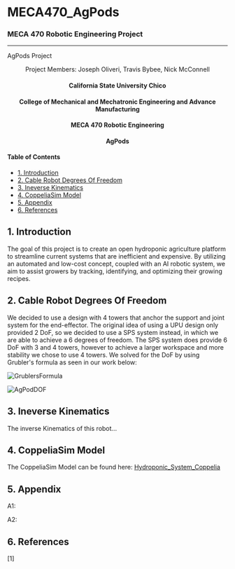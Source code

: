 # MECA470_AgPods
### MECA 470 Robotic Engineering Project
----------------------------------------------------------------------------------

AgPods Project
<p align = "center">
  Project Members:
  Joseph Oliveri,
  Travis Bybee,
  Nick McConnell
  </p>
  
  <center>
   <h4> California State University Chico</h4>
   <h4> College of Mechanical and Mechatronic Engineering and Advance Manufacturing</h4> 
   <h4> MECA 470 Robotic Engineering</h4> 
   <h4> AgPods</h4> 
</center>

#### Table of Contents
- [1. Introduction](#1-Introduction)
- [2. Cable Robot Degrees Of Freedom](#2-Cable-Robot-Degrees-Of-Freedom)
- [3. Ineverse Kinematics](#3-Ineverse-Kinematics) 
- [4. CoppeliaSim Model](#4-CoppeliaSim-Model)
- [5. Appendix](#5-Appendix)
- [6. References](#6-References)

## 1. Introduction 
The goal of this project is to create an open hydroponic agriculture platform to streamline current systems that are inefficient and expensive. By utilizing an automated and low-cost concept, coupled with an AI robotic system, we aim to assist growers by tracking, identifying, and optimizing their growing recipes.

## 2. Cable Robot Degrees Of Freedom

We decided to use a design with 4 towers that anchor the support and joint system for the end-effector. The original idea of using a UPU design only provided 2 DoF, so we decided to use a SPS system instead, in which we are able to achieve a 6 degrees of freedom. The SPS system does provide 6 DoF with 3 and 4 towers, however to achieve a larger workspace and more stability we chose to use 4 towers. We solved for the DoF by using Grubler's formula as seen in our work below:

![GrublersFormula](https://user-images.githubusercontent.com/60329920/102401463-36172f00-3f98-11eb-9b34-4a9785f08670.JPG)
 
![AgPodDOF](https://user-images.githubusercontent.com/60329920/102401546-5cd56580-3f98-11eb-9ea6-af8ae86648e0.JPG)

## 3. Ineverse Kinematics

The inverse Kinematics of this robot...

## 4. CoppeliaSim Model

The CoppeliaSim Model can be found here: 
[Hydroponic_System_Coppelia](https://github.com/Tebybee8/MECA470_AgPods/blob/main/V5_Hydroponics_System_Coppelia(Squared_Base).ttt)


## 5. Appendix 

A1:

A2:

## 6. References
[1]
